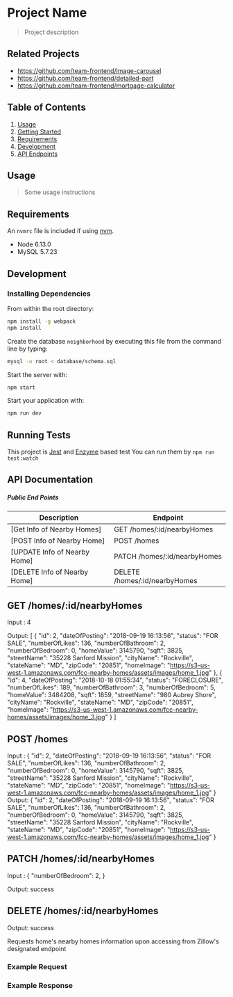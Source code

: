 # Project Name

> Project description

## Related Projects

  - https://github.com/team-frontend/image-carousel
  - https://github.com/team-frontend/detailed-part
  - https://github.com/team-frontend/mortgage-calculator

## Table of Contents

1. [Usage](#Usage)
2. [Getting Started](#getting-started)
3. [Requirements](#requirements)
4. [Development](#development)
5. [API Endpoints](#api)


## Usage

> Some usage instructions

## Requirements

An `nvmrc` file is included if using [nvm](https://github.com/creationix/nvm).

- Node 6.13.0
- MySQL 5.7.23

## Development

### Installing Dependencies

From within the root directory:

```sh
npm install -g webpack
npm install
```
Create the database `neighborhood` by executing this file from the command line by typing:

```sh
mysql -u root < database/schema.sql 
```

Start the server with:
```sh
npm start
```

Start your application with:
```sh
npm run dev
```

## Running Tests

This project is [Jest](https://mochajs.org) and [Enzyme](https://airbnb.io/enzyme/) based test You can run them by `npm run test:watch`

## API Documentation

##### Public End Points
| Description                                                        | Endpoint                           |
| ------------------------------------------------------------------ | ---------------------------------- |
| [Get Info of Nearby Homes]                                         | GET /homes/:id/nearbyHomes         |
| [POST Info of Nearby Home]                                         | POST /homes                        |
| [UPDATE Info of Nearby Home]                                       | PATCH  /homes/:id/nearbyHomes      |                      |
| [DELETE Info of Nearby Home]                                       | DELETE /homes/:id/nearbyHomes      |

## GET /homes/:id/nearbyHomes

Input : 4

Output: [
          {
            "id": 2,
            "dateOfPosting": "2018-09-19 16:13:56",
            "status": "FOR SALE",
            "numberOfLikes": 136,
            "numberOfBathroom": 2,
            "numberOfBedroom": 0,
            "homeValue": 3145790,
            "sqft": 3825,
            "streetName": "35228 Sanford Mission",
            "cityName": "Rockville",
            "stateName": "MD",
            "zipCode": "20851",
            "homeImage": "https://s3-us-west-1.amazonaws.com/fcc-nearby-homes/assets/images/home_1.jpg"
          },
          {
            "id": 4,
            "dateOfPosting": "2018-10-18 01:55:34",
            "status": "FORECLOSURE",
            "numberOfLikes": 189,
            "numberOfBathroom": 3,
            "numberOfBedroom": 5,
            "homeValue": 3484208,
            "sqft": 1859,
            "streetName": "980 Aubrey Shore",
            "cityName": "Rockville",
            "stateName": "MD",
            "zipCode": "20851",
            "homeImage": "https://s3-us-west-1.amazonaws.com/fcc-nearby-homes/assets/images/home_3.jpg"
          }
         ]

## POST /homes

Input :
        {
            "id": 2,
            "dateOfPosting": "2018-09-19 16:13:56",
            "status": "FOR SALE",
            "numberOfLikes": 136,
            "numberOfBathroom": 2,
            "numberOfBedroom": 0,
            "homeValue": 3145790,
            "sqft": 3825,
            "streetName": "35228 Sanford Mission",
            "cityName": "Rockville",
            "stateName": "MD",
            "zipCode": "20851",
            "homeImage": "https://s3-us-west-1.amazonaws.com/fcc-nearby-homes/assets/images/home_1.jpg"
        }
Output:
        {
            "id": 2,
            "dateOfPosting": "2018-09-19 16:13:56",
            "status": "FOR SALE",
            "numberOfLikes": 136,
            "numberOfBathroom": 2,
            "numberOfBedroom": 0,
            "homeValue": 3145790,
            "sqft": 3825,
            "streetName": "35228 Sanford Mission",
            "cityName": "Rockville",
            "stateName": "MD",
            "zipCode": "20851",
            "homeImage": "https://s3-us-west-1.amazonaws.com/fcc-nearby-homes/assets/images/home_1.jpg"
        }

## PATCH  /homes/:id/nearbyHomes

Input :
        {
            "numberOfBedroom": 2,
        }

Output: success

## DELETE  /homes/:id/nearbyHomes

Output: success

Requests home's nearby homes information upon accessing from Zillow's designated endpoint

### Example Request

### Example Response



